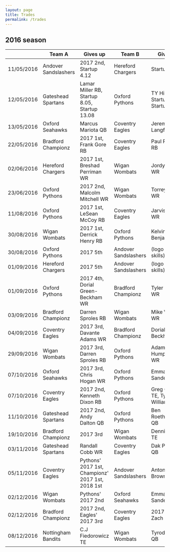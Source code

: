 ```yaml
---
layout: page
title: Trades
permalink: /trades
---
```


## 2016 season

|            | Team A               | Gives up                                         | Team B               | Gives up                                  |
|------------|----------------------|--------------------------------------------------|----------------------|-------------------------------------------|
| 11/05/2016 | Andover Sandslashers | 2017 2nd, Startup 4.12                           | Hereford Chargers    | Startup 4.07                              |
| 12/05/2016 | Gateshead Spartans   | Lamar Miller RB, Startup 8.05, Startup 13.08     | Oxford Pythons       | TY Hilton WR, Startup 8.10, Startup 13.03 |
| 13/05/2016 | Oxford Seahawks      | Marcus Mariota QB                                | Coventry Eagles      | Jeremy Langford RB                        |
| 22/05/2016 | Bradford Championz   | 2017 1st, Frank Gore RB                          | Coventry Eagles      | Paul Perkins RB                           |
| 02/06/2016 | Hereford Chargers    | 2017 1st, Breshad Perriman WR                    | Wigan Wombats        | Jordy Nelson WR                           |
| 23/06/2016 | Oxford Pythons       | 2017 2nd, Malcolm Mitchell WR                    | Wigan Wombats        | Torrey Smith WR                           |
| 11/08/2016 | Oxford Pythons       | 2017 1st, LeSean McCoy RB                        | Coventry Eagles      | Jarvis Landry WR                          |
| 30/08/2016 | Wigan Wombats        | 2017 1st, Derrick Henry RB                       | Oxford Pythons       | Kelvin Benjamin WR                        |
| 30/08/2016 | Oxford Pythons       | 2017 5th                                         | Andover Sandslashers | (logo design skills)                      |
| 01/09/2016 | Hereford Chargers    | 2017 5th                                         | Andover Sandslashers | (logo design skills)                      |
| 01/09/2016 | Oxford Pythons       | 2017 4th, Dorial Green-Beckham WR                | Bradford Championz   | Tyler Boyd WR                             |
| 03/09/2016 | Bradford Championz   | Darren Sproles RB                                | Wigan Wombats        | Mike Wallace WR                           |
| 04/09/2016 | Coventry Eagles      | 2017 3rd, Davante Adams WR                       | Bradford Championz   | Dorial Green-Beckham WR                   |
| 29/09/2016 | Wigan Wombats        | 2017 3rd, Darren Sproles RB                      | Oxford Pythons       | Adam Humphries WR                         |
| 07/10/2016 | Oxford Seahawks      | 2017 3rd, Chris Hogan WR                         | Oxford Pythons       | Emmanuel Sanders WR                       |
| 07/10/2016 | Coventry Eagles      | 2017 2nd, Kenneth Dixon RB                       | Oxford Pythons       | Greg Olsen TE, Tyrell Williams WR         |
| 11/10/2016 | Gateshead Spartans   | 2017 2nd, Andy Dalton QB                         | Oxford Pythons       | Ben Roethlisberger QB                     |
| 19/10/2016 | Bradford Championz   | 2017 3rd                                         | Wigan Wombats        | Dennis Pitta TE                           |
| 03/11/2016 | Gateshead Spartans   | Randall Cobb WR                                  | Coventry Eagles      | Dak Prescott QB                           |
| 05/11/2016 | Coventry Eagles      | Pythons' 2017 1st, Championz' 2017 1st, 2018 1st | Andover Sandslashers | Antonio Brown WR                          |
| 02/12/2016 | Wigan Wombats        | Pythons' 2017 2nd                                | Oxford Seahawks      | Emmanuel Sanders WR                       |
| 02/12/2016 | Bradford Championz   | 2017 2nd, Eagles' 2017 3rd                       | Coventry Eagles      | 2017 4th, Zach Ertz TE                    |
| 08/12/2016 | Nottingham Bandits   | C.J Fiedorowicz TE                               | Wigan Wombats        | Tyrod Taylor QB                           |